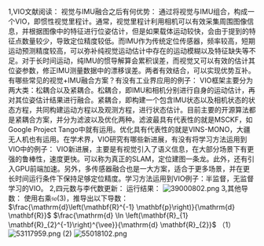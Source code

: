1,VIO文献阅读：
视觉与IMU融合之后有何优势：
通过将视觉与IMU组合，构成一个VIO，即惯性视觉里程计。通常，视觉里程计利用相机可以有效采集周围图像信息，并根据图像中的特征进行位姿估计，但是如果载体运动较快，会由于提到的特征点数量较少，导致定位精度较低。而IMU作为传统定位传感器，频率较高，短期运动预测精度较高，可以弥补纯视觉运动估计中存在的运动模糊以及特征缺失等不足。对于长时间运动，纯IMU的惯导解算会累积误差，而视觉又可以有效的估计其位姿参数，修正IMU测量数据中的漂移误差。两者有效结合，可以实现优势互补。有哪些常见的视觉+IMU融合方案？有没有工业界应用的例子：
VIO框架主要分为两大类：松耦合以及紧耦合。松耦合，即IMU和相机分别进行自身的运动估计，再对其位姿估计结果进行融合。紧耦合，即构建一个包含IMU状态以及相机状态的状态方程，共同构建运动方程以及观测方程，进行状态估计。目前主要的开源算法都是紧耦合方案，并分为滤波以及优化两种。滤波最具有代表性的就是MSCKF，如Google Project Tango中就有运用。优化具有代表性的就是VINS-MONO，大疆无人机也有运用。在学术界，VIO研究有哪些新进展，有没有将学习方法运用到VIO中的例子： 
VIO新进展，主要是有视觉引入了语义信息，在大部分场景下有更强的鲁棒性，速度更快。可以称为真正的SLAM，定位建图一条龙。此外，还有引入GPU前端加速。另外，多传感器融合也是一大方案，适合于更多场景，并在更长时间运行条件下保持足够定位精度。学习方法运用到VIO例子：半监督，无监督学习的VIO。
2,四元数与李代数更新：
运行结果：
![39000802.png](homework1_files/39000802.png)
3,其他导数：
使用右乘$\mathfrak{s o}(3)$，推导出以下导数：
$\frac{\mathrm{d}\left(\mathbf{R}^{-1} \mathbf{p}\right)}{\mathrm{d} \mathbf{R}}$
$\frac{\mathrm{d} \ln \left(\mathbf{R}_{1} \mathbf{R}_{2}^{-1}\right)^{\vee}}{\mathrm{d} \mathbf{R}_{2}}$
（1）
![53117959.png](homework1_files/53117959.png)
(2)
![55018102.png](homework1_files/55018102.png)


